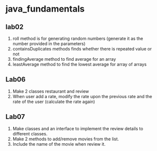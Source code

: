 # java_fundamentals

## lab02
1. roll method is for generating random numbers (generate it as the number provided in the parameters)
2. containsDuplicates methods finds whether there is repeated value or not
3. findingAverage method to find average for an array
4. leastAverage method to find the lowest average for array of arrays

## Lab06
1. Make 2 classes restaurant and review
2. When user add a rate, modify the rate upon the previous rate and the rate of the user (calculate the rate again)

## Lab07 
1. Make classes and an interface to implement the review details to different classes.
2. Make 2 methods to add/remove movies from the list.
3. Include the name of the movie when review it. 

